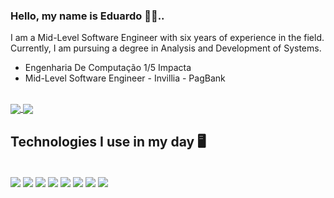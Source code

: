 ### Hello, my name is Eduardo 🖖🏻..
<p>
I am a Mid-Level Software Engineer with six years of experience in the field. Currently, I am pursuing a degree in Analysis and Development of Systems.
  
</p>

<ul>
  <li>Engenharia De Computação 1/5 Impacta</li>
  <li>Mid-Level Software Engineer - Invillia - PagBank</li>
</ul>


<div style="display: inline-block"><br />
     <a href="https://www.linkedin.com/in/eduardo-silva-537963160/" target="_blank">
       <img align="center" src="https://img.shields.io/badge/LinkedIn-0077B5?style=for-the-badge&logo=linkedin&logoColor=white" />
     </a> 
      <a href="https://www.instagram.com/eduardosilvadev/" target="_blank">
           <img align="center" src="https://img.shields.io/badge/Instagram-E4405F?style=for-the-badge&logo=instagram&logoColor=white" />
     </a> 
</div>



## Technologies I use in my day 🖥️
<div style="display: inline-block"><br />
  <img align="center" src="https://img.shields.io/badge/Java-ED8B00?style=for-the-badge&logo=openjdk&logoColor=white" />

  <img align="center" src="https://img.shields.io/badge/Spring-6DB33F?style=for-the-badge&logo=spring&logoColor=white" />
  <img align="center" src="https://img.shields.io/badge/MySQL-005C84?style=for-the-badge&logo=mysql&logoColor=white" />
    <img align="center" src="https://img.shields.io/badge/JavaScript-323330?style=for-the-badge&logo=javascript&logoColor=F7DF1E" />
     <img align="center" src="https://img.shields.io/badge/React-20232A?style=for-the-badge&logo=react&logoColor=61DAF" />
      <img align="center" src="https://img.shields.io/badge/Jest-323330?style=for-the-badge&logo=Jest&logoColor=white" />
     <img align="center" src="https://img.shields.io/badge/Jenkins-D24939?style=for-the-badge&logo=Jenkins&logoColor=white" />
     <img align="center" src="https://img.shields.io/badge/GIT-E44C30?style=for-the-badge&logo=git&logoColor=white" />
</div>



